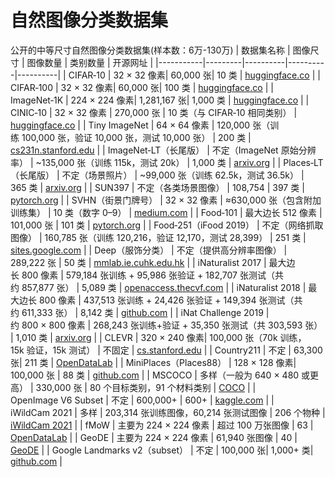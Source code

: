 # 自然图像分类数据集
公开的中等尺寸自然图像分类数据集(样本数：6万-130万)
| 数据集名称 | 图像尺寸 | 图像数量 | 类别数量 | 开源网址 |
|-----------|---------|----------|----------|----------|
| CIFAR‑10 | 32 × 32 像素| 60,000 张| 10 类 | [huggingface.co](https://huggingface.co/datasets/uoft-cs/cifar10) |
| CIFAR‑100 | 32 × 32 像素| 60,000 张| 100 类 | [huggingface.co](https://huggingface.co/datasets/uoft-cs/cifar100) |
| ImageNet‑1K | 224 × 224 像素| 1,281,167 张| 1,000 类 | [huggingface.co](https://huggingface.co/datasets/timm/imagenet-1k-wds) |
| CINIC‑10 | 32 × 32 像素 | 270,000 张 | 10 类（与 CIFAR‑10 相同类别） | [huggingface.co](https://huggingface.co/datasets/flwrlabs/cinic10) |
| Tiny ImageNet | 64 × 64 像素 | 120,000 张（训练 100,000 张，验证 10,000 张，测试 10,000 张） | 200 类 | [cs231n.stanford.edu](https://cs231n.stanford.edu/reports/2017/pdfs/930.pdf#:~:text=less%20image%20classes,images%20are%20of%20size%2064%C3%9764) |
| ImageNet‑LT（长尾版） | 不定（ImageNet 原始分辨率） | ~135,000 张（训练 115k，测试 20k） | 1,000 类 | [arxiv.org](https://arxiv.org/pdf/2109.05263#:~:text=consists%20of%2062,images%20and%2020k%20test%20images) |
| Places‑LT（长尾版） | 不定（场景照片） | ~99,000 张（训练 62.5k，测试 36.5k） | 365 类 | [arxiv.org](https://arxiv.org/pdf/2109.05263#:~:text=365,class) |
| SUN397 | 不定（各类场景图像） | 108,754 | 397 类 | [pytorch.org](https://pytorch.org/vision/main/generated/torchvision.datasets.SUN397.html#:~:text=The%20SUN397%20or%20Scene%20UNderstanding,397%20categories%20with%20108%E2%80%99754%20images) |
| SVHN（街景门牌号） | 32 × 32 像素 | ≈630,000 张（包含附加训练集） | 10 类（数字 0–9） | [medium.com](tahttps://medium.com/@lostandfound2654/image-classification-on-the-svhn-dataset-34040e2c7d4c#:~:text=The%20Street%20View%20House%20Numbers,used%20to%20help%20with%20training) |
| Food‑101 | 最大边长 512 像素 | 101,000 张 | 101 类 | [pytorch.org](https://pytorch.org/vision/0.18/generated/torchvision.datasets.Food101.html#:~:text=The%20Food,side%20length%20of%20512%20pixels) |
| Food‑251（iFood 2019） | 不定（网络抓取图像） | 160,785 张（训练 120,216，验证 12,170，测试 28,399） | 251 类 | [sites.google.com](https://sites.google.com/view/fgvc6/competitions/ifood-2019#:~:text=our%20last%20year%27s%20dataset%20to,category%20label) |
| Deep（服饰分类） | 不定（提供高分辨率图像） | 289,222 张 | 50 类 | [mmlab.ie.cuhk.edu.hk](https://mmlab.ie.cuhk.edu.hk/projects/DeepFashion/AttributePrediction.html#:~:text=in%20the%20wild) |
| iNaturalist 2017 | 最大边长 800 像素 | 579,184 张训练 + 95,986 张验证 + 182,707 张测试（共约 857,877 张） | 5,089 类 | [openaccess.thecvf.com](https://openaccess.thecvf.com/content_cvpr_2018/papers/Van_Horn_The_INaturalist_Species_CVPR_2018_paper.pdf#:~:text=182%2C707%20test%20images,available%20from%20our%20project%20website2) |
| iNaturalist 2018 | 最大边长 800 像素 | 437,513 张训练 + 24,426 张验证 + 149,394 张测试（共约 611,333 张） | 8,142 类 | [github.com](https://github.com/visipedia/inat_comp/blob/master/2018/README.md) |
| iNat Challenge 2019 | 约 800 × 800 像素 | 268,243 张训练+验证 + 35,350 张测试（共 303,593 张） | 1,010 类 | [arxiv.org](https://arxiv.org/pdf/2102.01863#:~:text=set%2C%20validation%20set%20and%20the,size%20of%20800px%20x%20800px) |
| CLEVR | 320 × 240 像素| 100,000 张（70k 训练，15k 验证，15k 测试） | 不固定 | [cs.stanford.edu](https://cs.stanford.edu/people/jcjohns/clevr/) |
| Country211 | 不定 | 63,300 张| 211 类 | [OpenDataLab](https://opendatalab.com/OpenDataLab/Country211) |
| MiniPlaces（Places88） | 128 × 128 像素| 100,000 张 | 88 类 | [github.com](https://github.com/CSAILVision/miniplaces) |
| MSCOCO | 多样（一般为 640 × 480 或更高） | 330,000 张 | 80 个目标类别，91 个材料类别 | [COCO](https://cocodataset.org/#home) |
| OpenImage V6 Subset | 不定 | 600,000+ | 600+ | [kaggle.com](https://www.kaggle.com/datasets/programmerrdai/open-images-v6) |
| iWildCam 2021 | 多样 | 203,314 张训练图像，60,214 张测试图像 | 206 个物种 | [iWildCam 2021](https://www.kaggle.com/datasets/programmerrdai/open-images-v6) |
| fMoW | 主要为 224 × 224 像素 | 超过 100 万张图像 | 63 | [OpenDataLab](https://www.kaggle.com/datasets/programmerrdai/open-images-v6) |
| GeoDE | 主要为 224 × 224 像素 | 61,940 张图像 | 40 | [GeoDE](https://geodiverse-data-collection.cs.princeton.edu/) |
| Google Landmarks v2（subset） | 不定 | 100,000 张| 1,000+ 类| [github.com](https://geodiverse-data-collection.cs.princeton.edu/) |
